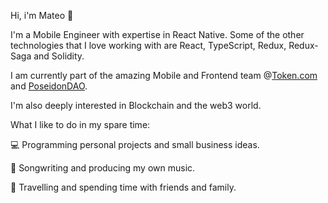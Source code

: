 Hi, i'm Mateo 👋

I'm a Mobile Engineer with expertise in React Native. Some of the other technologies that I love working with are React, TypeScript, Redux, Redux-Saga and Solidity.

I am currently part of the amazing Mobile and Frontend team @[Token.com](https://token.com) and [PoseidonDAO](https://github.com/Poseidon-DAO).

I'm also deeply interested in Blockchain and the web3 world.

What I like to do in my spare time:

💻  Programming personal projects and small business ideas.

🎹  Songwriting and producing my own music.

🌱  Travelling and spending time with friends and family.

